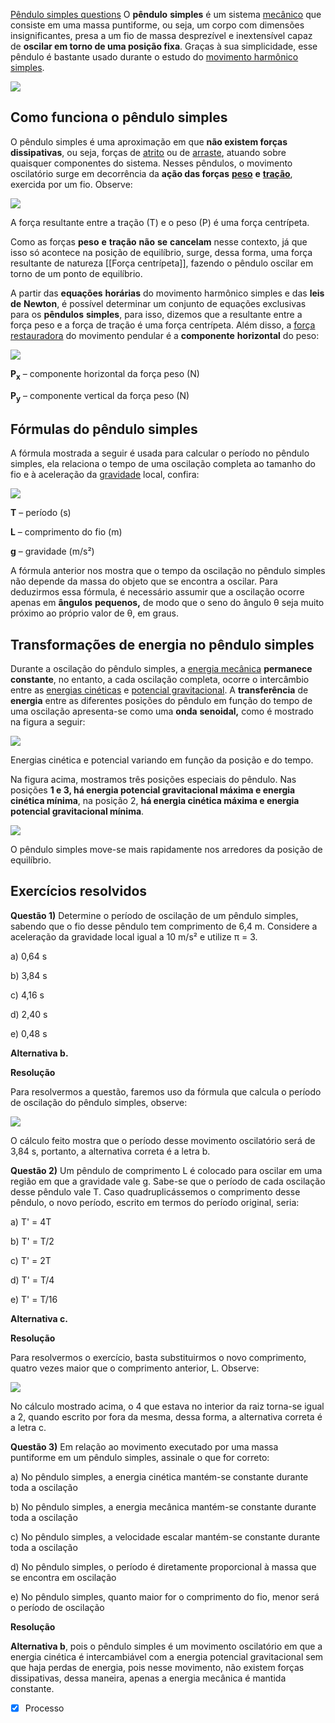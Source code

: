 [Pêndulo simples questions](P%C3%AAndulo%20simples%20questions.md)
O **pêndulo** **simples** é um sistema [mecânico](https://mundoeducacao.uol.com.br/fisica/mecanica.htm) que consiste em uma massa puntiforme, ou seja, um corpo com dimensões insignificantes, presa a um fio de massa desprezível e inextensível capaz de **oscilar em torno de uma posição fixa**. Graças à sua simplicidade, esse pêndulo é bastante usado durante o estudo do [movimento harmônico simples](https://mundoeducacao.uol.com.br/fisica/movimento-harmonico-simples.htm).

![](Imagens/Pasted%20image%2020201016142532.png)

**Como funciona o pêndulo simples**
-----------------------------------

O pêndulo simples é uma aproximação em que **não existem forças dissipativas**, ou seja, forças de [atrito](https://mundoeducacao.uol.com.br/fisica/forca-atrito.htm) ou de [arraste](https://mundoeducacao.uol.com.br/fisica/forca-resistencia-ar.htm), atuando sobre quaisquer componentes do sistema. Nesses pêndulos, o movimento oscilatório surge em decorrência da **ação das forças** [**peso**](https://mundoeducacao.uol.com.br/fisica/forca-peso.htm) **e** [**tração**](https://mundoeducacao.uol.com.br/fisica/forcas-tracao.htm), exercida por um fio. Observe:

![](Imagens/Pasted%20image%2020201016135718.png)


A força resultante entre a tração (T) e o peso (P) é uma força centrípeta.

Como as forças **peso** **e** **tração** **não** **se** **cancelam** nesse contexto, já que isso só acontece na posição de equilíbrio, surge, dessa forma, uma força resultante de natureza [[Força centrípeta]], fazendo o pêndulo oscilar em torno de um ponto de equilíbrio.


A partir das **equações** **horárias** do movimento harmônico simples e das **leis** **de** **Newton**, é possível determinar um conjunto de equações exclusivas para os **pêndulos** **simples**, para isso, dizemos que a resultante entre a força peso e a força de tração é uma força centrípeta. Além disso, a [força restauradora](for%C3%A7a%20restauradora.md) do movimento pendular é a **componente** **horizontal** do peso:

![](Imagens/Pasted%20image%2020201016135736.png)

**P<sub>x</sub>** – componente horizontal da força peso (N)

**P<sub>y</sub>** – componente vertical da força peso (N)

**Fórmulas do pêndulo simples**
-------------------------------

A fórmula mostrada a seguir é usada para calcular o período no pêndulo simples, ela relaciona o tempo de uma oscilação completa ao tamanho do fio e à aceleração da [gravidade](https://mundoeducacao.uol.com.br/fisica/aceleracao-gravidade.htm) local, confira:

![](Imagens/Pasted%20image%2020201016135805.png)

**T** – período (s)

**L** – comprimento do fio (m)

**g** – gravidade (m/s²)

A fórmula anterior nos mostra que o tempo da oscilação no pêndulo simples não depende da massa do objeto que se encontra a oscilar. Para deduzirmos essa fórmula, é necessário assumir que a oscilação ocorre apenas em **ângulos** **pequenos,** de modo que o seno do ângulo θ seja muito próximo ao próprio valor de θ, em graus.

**Transformações de energia no pêndulo simples**
------------------------------------------------

Durante a oscilação do pêndulo simples, a [energia mecânica](https://mundoeducacao.uol.com.br/fisica/conservacao-energia-mecanica.htm) **permanece** **constante**, no entanto, a cada oscilação completa, ocorre o intercâmbio entre as [energias cinéticas](https://mundoeducacao.uol.com.br/fisica/energia-cinetica.htm) e [potencial gravitacional](https://mundoeducacao.uol.com.br/fisica/energia-potencial-gravitacional-elastica.htm). A **transferência** de **energia** entre as diferentes posições do pêndulo em função do tempo de uma oscilação apresenta-se como uma **onda** **senoidal,** como é mostrado na figura a seguir:

![](Imagens/Pasted%20image%2020201016135819.png)

Energias cinética e potencial variando em função da posição e do tempo.

Na figura acima, mostramos três posições especiais do pêndulo. Nas posições **1 e 3, há energia potencial gravitacional máxima e energia cinética mínima**, na posição 2, **há energia cinética máxima e energia potencial gravitacional mínima**.

![](Imagens/Pasted%20image%2020201016135827.png)

O pêndulo simples move-se mais rapidamente nos arredores da posição de equilíbrio.

**Exercícios resolvidos**
-------------------------

**Questão 1)** Determine o período de oscilação de um pêndulo simples, sabendo que o fio desse pêndulo tem comprimento de 6,4 m. Considere a aceleração da gravidade local igual a 10 m/s² e utilize π = 3.

a) 0,64 s

b) 3,84 s

c) 4,16 s

d) 2,40 s

e) 0,48 s

**Alternativa b.**

**Resolução**

Para resolvermos a questão, faremos uso da fórmula que calcula o período de oscilação do pêndulo simples, observe:

![](Imagens/Pasted%20image%2020201016135835.png)

O cálculo feito mostra que o período desse movimento oscilatório será de 3,84 s, portanto, a alternativa correta é a letra b.

**Questão 2)** Um pêndulo de comprimento L é colocado para oscilar em uma região em que a gravidade vale g. Sabe-se que o período de cada oscilação desse pêndulo vale T. Caso quadruplicássemos o comprimento desse pêndulo, o novo período, escrito em termos do período original, seria:

a) T' = 4T

b) T' = T/2

c) T' = 2T

d) T' = T/4

e) T' = T/16

**Alternativa c.**

**Resolução**

Para resolvermos o exercício, basta substituirmos o novo comprimento, quatro vezes maior que o comprimento anterior, L. Observe:

![](Imagens/Pasted%20image%2020201016135843.png)

  
No cálculo mostrado acima, o 4 que estava no interior da raiz torna-se igual a 2, quando escrito por fora da mesma, dessa forma, a alternativa correta é a letra c.

**Questão 3)** Em relação ao movimento executado por uma massa puntiforme em um pêndulo simples, assinale o que for correto:

a) No pêndulo simples, a energia cinética mantém-se constante durante toda a oscilação

b) No pêndulo simples, a energia mecânica mantém-se constante durante toda a oscilação

c) No pêndulo simples, a velocidade escalar mantém-se constante durante toda a oscilação

d) No pêndulo simples, o período é diretamente proporcional à massa que se encontra em oscilação

e) No pêndulo simples, quanto maior for o comprimento do fio, menor será o período de oscilação

**Resolução**

**Alternativa b**, pois o pêndulo simples é um movimento oscilatório em que a energia cinética é intercambiável com a energia potencial gravitacional sem que haja perdas de energia, pois nesse movimento, não existem forças dissipativas, dessa maneira, apenas a energia mecânica é mantida constante.

- [x] Processo